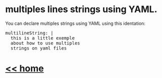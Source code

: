 # multiples lines strings using YAML.

You can declare multiples strings using YAML using this identation:

<pre>
multilineString: |
  this is a little exemple 
  about how to use multiples
  strings on yaml files 
</pre>

# [<< home](../README.md)